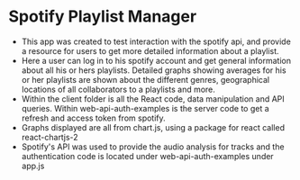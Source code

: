 # Spotify Playlist Manager
- This app was created to test interaction with the spotify api, and provide a resource for users to get more detailed information about a playlist.
- Here a user can log in to his spotify account and get general information about all his or hers playlists. Detailed graphs showing averages for his or her playlists are shown about the different genres, geographical locations of all collaborators to a playlists and more.
- Within the client folder is all the React code, data manipulation and API queries. Within web-api-auth-examples is the server code to get a refresh and access token from spotify.
- Graphs displayed are all from chart.js, using a package for react called react-chartjs-2
- Spotify's API was used to provide the audio analysis for tracks and the authentication code is located under web-api-auth-examples under app.js
